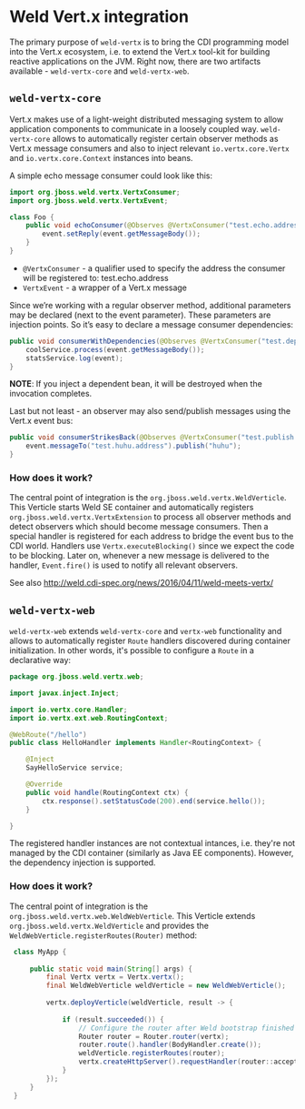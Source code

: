# Weld Vert.x integration

The primary purpose of `weld-vertx` is to bring the CDI programming model into the Vert.x ecosystem, i.e. to extend the Vert.x tool-kit for building reactive applications on the JVM. Right now, there are two artifacts available - `weld-vertx-core` and `weld-vertx-web`.

## `weld-vertx-core`

Vert.x makes use of a light-weight distributed messaging system to allow application components to communicate in a loosely coupled way. `weld-vertx-core` allows to automatically register certain observer methods as Vert.x message consumers and also to inject relevant `io.vertx.core.Vertx` and `io.vertx.core.Context` instances into beans.

A simple echo message consumer could look like this:

```java
import org.jboss.weld.vertx.VertxConsumer;
import org.jboss.weld.vertx.VertxEvent;

class Foo {
    public void echoConsumer(@Observes @VertxConsumer("test.echo.address") VertxEvent event) {
        event.setReply(event.getMessageBody());
    }
}
```
* `@VertxConsumer` - a qualifier used to specify the address the consumer will be registered to: test.echo.address
* `VertxEvent` - a wrapper of a Vert.x message

Since we’re working with a regular observer method, additional parameters may be declared (next to the event parameter). These parameters are injection points. So it’s easy to declare a message consumer dependencies:

```java
public void consumerWithDependencies(@Observes @VertxConsumer("test.dependencies.address") VertxEvent event, CoolService coolService, StatsService statsService) {
    coolService.process(event.getMessageBody());
    statsService.log(event);
}
```
**NOTE**: If you inject a dependent bean, it will be destroyed when the invocation completes. 

Last but not least - an observer may also send/publish messages using the Vert.x event bus:

```java
public void consumerStrikesBack(@Observes @VertxConsumer("test.publish.address") VertxEvent event) {
    event.messageTo("test.huhu.address").publish("huhu");
}
```

### How does it work?

The central point of integration is the `org.jboss.weld.vertx.WeldVerticle`. This Verticle starts Weld SE container and automatically registers `org.jboss.weld.vertx.VertxExtension` to process all observer methods and detect observers which should become message consumers. Then a special handler is registered for each address to bridge the event bus to the CDI world. Handlers use `Vertx.executeBlocking()` since we expect the code to be blocking. Later on, whenever a new message is delivered to the handler, `Event.fire()` is used to notify all relevant observers.

See also http://weld.cdi-spec.org/news/2016/04/11/weld-meets-vertx/

## `weld-vertx-web`

`weld-vertx-web` extends `weld-vertx-core` and `vertx-web` functionality and allows to automatically register `Route` handlers discovered during container initialization. In other words, it's possible to configure a `Route` in a declarative way:

```java
package org.jboss.weld.vertx.web;

import javax.inject.Inject;

import io.vertx.core.Handler;
import io.vertx.ext.web.RoutingContext;

@WebRoute("/hello")
public class HelloHandler implements Handler<RoutingContext> {

    @Inject
    SayHelloService service;

    @Override
    public void handle(RoutingContext ctx) {
        ctx.response().setStatusCode(200).end(service.hello());
    }

}
```

The registered handler instances are not contextual intances, i.e. they're not managed by the CDI container (similarly as Java EE components). However, the dependency injection is supported.

### How does it work?

The central point of integration is the `org.jboss.weld.vertx.web.WeldWebVerticle`. This Verticle extends `org.jboss.weld.vertx.WeldVerticle` and provides the `WeldWebVerticle.registerRoutes(Router)` method:

```java
 class MyApp {
 
     public static void main(String[] args) {
         final Vertx vertx = Vertx.vertx();
         final WeldWebVerticle weldVerticle = new WeldWebVerticle();
         
         vertx.deployVerticle(weldVerticle, result -> {
             
             if (result.succeeded()) {
                 // Configure the router after Weld bootstrap finished
                 Router router = Router.router(vertx);
                 router.route().handler(BodyHandler.create());
                 weldVerticle.registerRoutes(router);
                 vertx.createHttpServer().requestHandler(router::accept).listen(8080);
             }
         });
     }
 }
 ```
